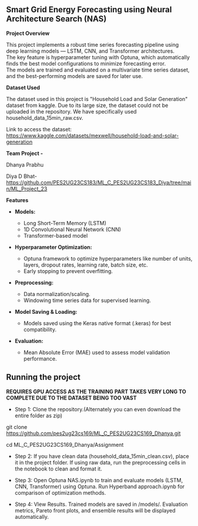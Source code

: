 ## Smart Grid Energy Forecasting using Neural Architecture Search (NAS)
**Project Overview**

This project implements a robust time series forecasting pipeline using deep learning models — LSTM, CNN, and Transformer architectures.  
The key feature is hyperparameter tuning with Optuna, which automatically finds the best model configurations to minimize forecasting error.  
The models are trained and evaluated on a multivariate time series dataset, and the best-performing models are saved for later use.

**Dataset Used**

The dataset used in this project is "Household Load and Solar Generation" dataset from kaggle. Due to its large size, the dataset could not be uploaded in the repository. We have specifically used household_data_15min_raw.csv.

Link to access  the dataset: https://www.kaggle.com/datasets/mexwell/household-load-and-solar-generation

**Team Project -**

Dhanya Prabhu

Diya D Bhat- https://github.com/PES2UG23CS183/ML_C_PES2UG23CS183_Diya/tree/main/ML_Project_23

**Features**

- **Models:**  
  - Long Short-Term Memory (LSTM)  
  - 1D Convolutional Neural Network (CNN)  
  - Transformer-based model

- **Hyperparameter Optimization:**  
  - Optuna framework to optimize hyperparameters like number of units, layers, dropout rates, learning rate, batch size, etc.  
  - Early stopping to prevent overfitting.

- **Preprocessing:**  
  - Data normalization/scaling.  
  - Windowing time series data for supervised learning.

- **Model Saving & Loading:**  
  - Models saved using the Keras native format (.keras) for best compatibility.

- **Evaluation:**  
  - Mean Absolute Error (MAE) used to assess model validation performance.

## Running the project
**REQUIRES GPU ACCESS AS THE TRAINING PART TAKES VERY LONG TO COMPLETE DUE TO THE DATASET BEING TOO VAST**
- Step 1: 
Clone the repository.(Alternately you can even download the entire folder as zip)

git clone https://github.com/pes2ug23cs169/ML_C_PES2UG23CS169_Dhanya.git

cd ML_C_PES2UG23CS169_Dhanya/Assignment

- Step 2:
If you have clean data (household_data_15min_clean.csv), place it in the project folder. 
If using raw data, run the preprocessing cells in the notebook to clean and format it.

- Step 3:
Open Optuna NAS.ipynb to train and evaluate models (LSTM, CNN, Transformer) using Optuna. 
Run Hyperband approach.ipynb for comparison of optimization methods.

- Step 4: 
VIew Results. Trained models are saved in /models/. Evaluation metrics, Pareto front plots, and ensemble results will be displayed automatically.
